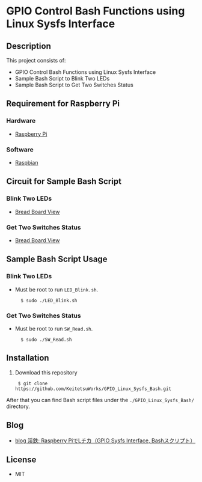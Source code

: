 GPIO Control Bash Functions using Linux Sysfs Interface
========

## Description
This project consists of:
* GPIO Control Bash Functions using Linux Sysfs Interface
* Sample Bash Script to Blink Two LEDs
* Sample Bash Script to Get Two Switches Status

## Requirement for Raspberry Pi
### Hardware
* [Raspberry Pi](https://www.raspberrypi.org/products/raspberry-pi-3-model-b/)

### Software
* [Raspbian](https://www.raspberrypi.org/downloads/raspbian/)

## Circuit for Sample Bash Script
### Blink Two LEDs
* [Bread Board View](https://goo.gl/photos/MXi4feyE63LPpV7u6)

### Get Two Switches Status
* [Bread Board View](https://goo.gl/photos/YRdA3xzpbyTR4X8S8)

## Sample Bash Script Usage
### Blink Two LEDs
* Must be root to run `LED_Blink.sh`.

        $ sudo ./LED_Blink.sh

### Get Two Switches Status
* Must be root to run `SW_Read.sh`.

        $ sudo ./SW_Read.sh

## Installation
1. Download this repository

        $ git clone https://github.com/KeitetsuWorks/GPIO_Linux_Sysfs_Bash.git

After that you can find Bash script files under the `./GPIO_Linux_Sysfs_Bash/` directory.

## Blog
* [blog 渓鉄: Raspberry PiでLチカ（GPIO Sysfs Interface, Bashスクリプト）](http://keitetsu.blogspot.jp/2016/10/raspberry-pilgpio-sysfs-interface-bash.html)

## License
* MIT

